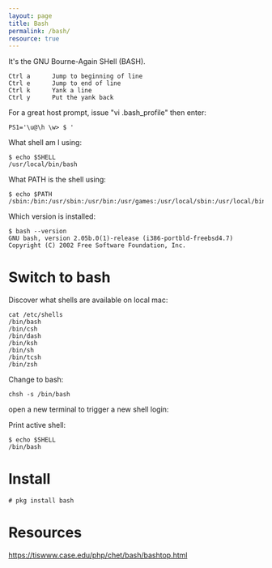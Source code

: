 ```yaml
---
layout: page
title: Bash
permalink: /bash/
resource: true
---
```


It's the GNU Bourne-Again SHell (BASH).

```
Ctrl a		Jump to beginning of line
Ctrl e		Jump to end of line
Ctrl k		Yank a line
Ctrl y		Put the yank back
```

For a great host prompt, issue "vi .bash_profile" then enter:

```
PS1='\u@\h \w> $ '
```

What shell am I using:

```
$ echo $SHELL
/usr/local/bin/bash
```

What PATH is the shell using:

```
$ echo $PATH
/sbin:/bin:/usr/sbin:/usr/bin:/usr/games:/usr/local/sbin:/usr/local/bin:/usr/X11R6/bin:/home/greg/bin
```

Which version is installed:

```
$ bash --version
GNU bash, version 2.05b.0(1)-release (i386-portbld-freebsd4.7)
Copyright (C) 2002 Free Software Foundation, Inc.
```

# Switch to bash

Discover what shells are available on local mac:

```
cat /etc/shells
/bin/bash
/bin/csh
/bin/dash
/bin/ksh
/bin/sh
/bin/tcsh
/bin/zsh
```

Change to bash:

```
chsh -s /bin/bash
```

open a new terminal to trigger a new shell login:

Print active shell:

```
$ echo $SHELL
/bin/bash
```

# Install

```
# pkg install bash
```

# Resources

https://tiswww.case.edu/php/chet/bash/bashtop.html
